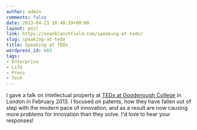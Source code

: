 ```yaml
---
author: admin
comments: false
date: 2013-04-21 10:40:19+00:00
layout: post
link: https://seanblanchfield.com/speaking-at-tedx/
slug: speaking-at-tedx
title: Speaking at TEDx
wordpress_id: 803
tags:
- Enterprise
- Life
- Press
- Tech
---
```


I gave a talk on intellectual property at [TEDx at Goodenough College](http://www.tedxgoodenoughcollege.com/) in London in February 2013. I focused on patents, how they have fallen out of step with the modern pace of innovation, and as a result are now causing more problems for innovation than they solve. I'd love to hear your responses!
<!-- more -->
